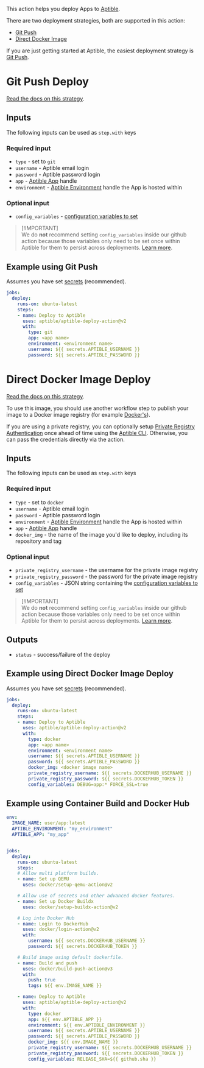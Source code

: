 This action helps you deploy Apps to [Aptible](https://www.aptible.com/).

There are two deployment strategies, both are supported in this action:

- [Git Push](#git-push-deploy)
- [Direct Docker Image](#direct-docker-image-deploy)

If you are just getting started at Aptible, the easiest deployment strategy is
[Git Push](#git-push-deploy).

# Git Push Deploy

[Read the docs on this strategy](https://www.aptible.com/docs/dockerfile-deploy).

## Inputs

The following inputs can be used as `step.with` keys

### Required input

- `type` - set to `git`
- `username` - Aptible email login
- `password` - Aptible password login
- `app` - [Aptible App](https://www.aptible.com/docs/apps) handle
- `environment` -
  [Aptible Environment](https://www.aptible.com/docs/environments) handle the
  App is hosted within

### Optional input

- `config_variables` - [configuration variables to set](https://www.aptible.com/docs/set-configuration-variables)

> [!IMPORTANT]\
> We do **not** recommend setting `config_variables` inside our github action
> because those variables only need to be set once within Aptible for them to
> persist across deployments.
> [Learn more](https://www.aptible.com/docs/set-configuration-variables).

## Example using Git Push

Assumes you have set
[secrets](https://docs.github.com/en/actions/security-guides/encrypted-secrets)
(recommended).

```yaml
jobs:
  deploy:
    runs-on: ubuntu-latest
    steps:
    - name: Deploy to Aptible
      uses: aptible/aptible-deploy-action@v2
      with:
        type: git
        app: <app name>
        environment: <environment name>
        username: ${{ secrets.APTIBLE_USERNAME }}
        password: ${{ secrets.APTIBLE_PASSWORD }}
```

# Direct Docker Image Deploy

[Read the docs on this strategy](https://www.aptible.com/docs/direct-docker-image-deploy-example).

To use this image, you should use another workflow step to publish your image to
a Docker image registry (for example
[Docker's](https://github.com/marketplace/actions/build-and-push-docker-images)).

If you are using a private registry, you can optionally setup
[Private Registry Authentication](https://www.aptible.com/docs/direct-docker-image-deploy#private-registry-authentication)
once ahead of time using the
[Aptible CLI](https://deploy-docs.aptible.com/docs/cli). Otherwise, you can pass
the credentials directly via the action.

## Inputs

The following inputs can be used as `step.with` keys

### Required input

- `type` - set to `docker`
- `username` - Aptible email login
- `password` - Aptible password login
- `environment` -
  [Aptible Environment](https://www.aptible.com/docs/environments) handle the
  App is hosted within
- `app` - [Aptible App](https://www.aptible.com/docs/apps) handle
- `docker_img` - the name of the image you'd like to deploy, including its
  repository and tag

### Optional input

- `private_registry_username` - the username for the private image registry
- `private_registry_password` - the password for the private image registry
- `config_variables` - JSON string containing the
  [configuration variables to set](https://www.aptible.com/docs/set-configuration-variables)

> [!IMPORTANT]\
> We do **not** recommend setting `config_variables` inside our github action
> because those variables only need to be set once within Aptible for them to
> persist across deployments.
> [Learn more](https://www.aptible.com/docs/set-configuration-variables).

## Outputs

- `status` - success/failure of the deploy

## Example using Direct Docker Image Deploy

Assumes you have set
[secrets](https://docs.github.com/en/actions/security-guides/encrypted-secrets)
(recommended).

```yaml
jobs:
  deploy:
    runs-on: ubuntu-latest
    steps:
    - name: Deploy to Aptible
      uses: aptible/aptible-deploy-action@v2
      with:
        type: docker 
        app: <app name>
        environment: <environment name>
        username: ${{ secrets.APTIBLE_USERNAME }}
        password: ${{ secrets.APTIBLE_PASSWORD }}
        docker_img: <docker image name>
        private_registry_username: ${{ secrets.DOCKERHUB_USERNAME }}
        private_registry_password: ${{ secrets.DOCKERHUB_TOKEN }}
        config_variables: DEBUG=app:* FORCE_SSL=true 
```

## Example using Container Build and Docker Hub

```yaml
env:
  IMAGE_NAME: user/app:latest
  APTIBLE_ENVIRONMENT: "my_environment"
  APTIBLE_APP: "my_app"


jobs:
  deploy:
    runs-on: ubuntu-latest
    steps:
    # Allow multi platform builds.
    - name: Set up QEMU
      uses: docker/setup-qemu-action@v2

    # Allow use of secrets and other advanced docker features.
    - name: Set up Docker Buildx
      uses: docker/setup-buildx-action@v2

    # Log into Docker Hub
    - name: Login to DockerHub
      uses: docker/login-action@v2
      with:
        username: ${{ secrets.DOCKERHUB_USERNAME }}
        password: ${{ secrets.DOCKERHUB_TOKEN }}

    # Build image using default dockerfile.
    - name: Build and push
      uses: docker/build-push-action@v3
      with:
        push: true
        tags: ${{ env.IMAGE_NAME }}

    - name: Deploy to Aptible
      uses: aptible/aptible-deploy-action@v2
      with:
        type: docker 
        app: ${{ env.APTIBLE_APP }}
        environment: ${{ env.APTIBLE_ENVIRONMENT }}
        username: ${{ secrets.APTIBLE_USERNAME }}
        password: ${{ secrets.APTIBLE_PASSWORD }}
        docker_img: ${{ env.IMAGE_NAME }}
        private_registry_username: ${{ secrets.DOCKERHUB_USERNAME }}
        private_registry_password: ${{ secrets.DOCKERHUB_TOKEN }}
        config_variables: RELEASE_SHA=${{ github.sha }}
```
